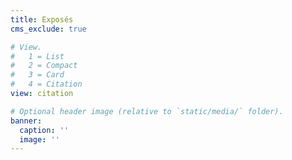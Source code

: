 ```yaml
---
title: Exposés
cms_exclude: true

# View.
#   1 = List
#   2 = Compact
#   3 = Card
#   4 = Citation
view: citation

# Optional header image (relative to `static/media/` folder).
banner:
  caption: ''
  image: ''
---
```

